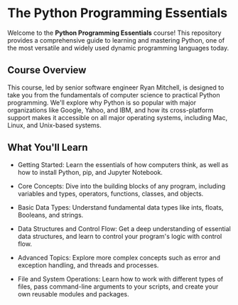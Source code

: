 # The Python Programming Essentials

Welcome to the **Python Programming Essentials** course! This repository provides a comprehensive guide to learning and mastering Python, one of the most versatile and widely used dynamic programming languages today.

## Course Overview

This course, led by senior software engineer Ryan Mitchell, is designed to take you from the fundamentals of computer science to practical Python programming. We'll explore why Python is so popular with major organizations like Google, Yahoo, and IBM, and how its cross-platform support makes it accessible on all major operating systems, including Mac, Linux, and Unix-based systems.

## What You'll Learn

- Getting Started: Learn the essentials of how computers think, as well as how to install Python, pip, and Jupyter Notebook.

- Core Concepts: Dive into the building blocks of any program, including variables and types, operators, functions, classes, and objects.

- Basic Data Types: Understand fundamental data types like ints, floats, Booleans, and strings.

- Data Structures and Control Flow: Get a deep understanding of essential data structures, and learn to control your program's logic with control flow.

- Advanced Topics: Explore more complex concepts such as error and exception handling, and threads and processes.

- File and System Operations: Learn how to work with different types of files, pass command-line arguments to your scripts, and create your own reusable modules and packages.
